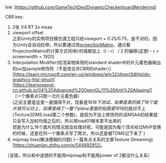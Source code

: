 link :[https://github.com/GameTechDev/DynamicCheckerboardRendering]

CBR key:
1. 2张 1/4 RT  2x msaa
2. viewport offset       
之前Unity的实例项目模仿源工程只给viewport + 0.25/0.75，是不对的，因为Unity会自动拉伸，所以要通过改[projectionMatrix](https://www.songho.ca/opengl/gl_projectionmatrix.html)，通过看ProjectionMatrix的计算方式将l和r的值都加上（l - r） / 2 的偏移(这里l - r = screenwidth = 1920)     
3. Interpolation Modifier(给渲染物体用的standard shader中的片元着色器输出的uv加sample修饰符（不是改合并CBR的shader）)  
[https://learn.microsoft.com/en-us/windows/win32/direct3dhlsl/dx-graphics-hlsl-struct]  
[https://learnopengl-cn.github.io/04%20Advanced%20OpenGL/11%20Anti%20Aliasing/]   （一个像素点只跑一次片元着色器）  
(之前主要是这里一直搞得不对，现象是16*16下测试，如果是真的搞了16个面片就可以对上，如果是搞了一整个plane里面的贴图是16*16的就对不上(Tecture2DMS.load第二个参数)，是因为不加上修饰符的话MSAA的结果就只会写入加权均值之后的，所以用load01根本拿不出来的  
但是为什么16个面片的情况就会处理对呢，可能是因为每个顶点经过MVP变换的时候，还是在同一个像素点写了两次，所以还是被TDMS记下来了
)
4. mipmap bias(解决模糊的问题)  (一篇有点关系的文章Texture Streaming)[https://zhuanlan.zhihu.com/p/544892912]_


（没错，所以和中途想的不能用mipmap和不能用power of 2都没什么关系）
